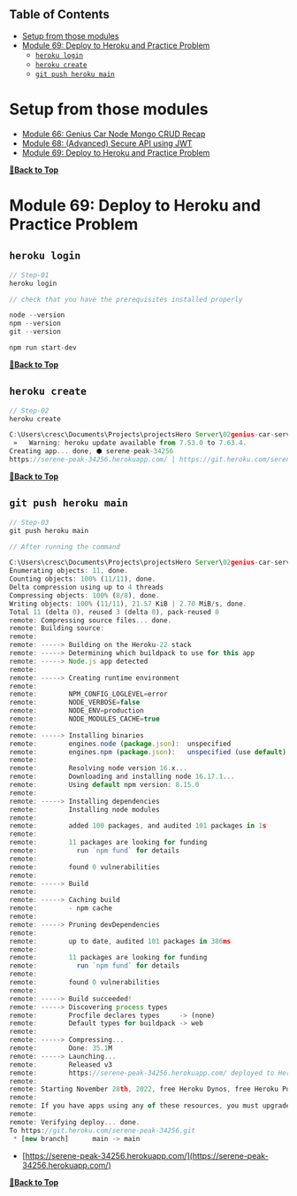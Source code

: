 Table of Contents
---

- [Setup from those modules](#setup-from-those-modules)
- [Module 69: Deploy to Heroku and Practice Problem](#module-69-deploy-to-heroku-and-practice-problem)
  - [`heroku login`](#heroku-login)
  - [`heroku create`](#heroku-create)
  - [`git push heroku main`](#git-push-heroku-main)


# Setup from those modules

- [Module 66: Genius Car Node Mongo CRUD Recap](https://github.com/crescentpartha/projectsHero/blob/main/milestone-module/milestone10/module60-responsive-react-website-and-react-recap/00module-overview-and-react-review.md#module-66-genius-car-node-mongo-crud-recap)
- [Module 68: (Advanced) Secure API using JWT](https://github.com/crescentpartha/projectsHero/blob/main/milestone-module/milestone10/module60-responsive-react-website-and-react-recap/00module-overview-and-react-review.md#module-68-advanced-secure-api-using-jwt)
- [Module 69: Deploy to Heroku and Practice Problem](https://github.com/crescentpartha/projectsHero/blob/main/milestone-module/milestone11/module69-deploy-to-heroku-and-practice-problem/00deploy-to-heroku.md#module-69-deploy-to-heroku-and-practice-problem)

**[🔼Back to Top](#table-of-contents)**

# Module 69: Deploy to Heroku and Practice Problem

## `heroku login`

``` JavaScript
// Step-01
heroku login
```

``` JavaScript
// check that you have the prerequisites installed properly

node --version
npm --version
git --version

npm run start-dev
```

**[🔼Back to Top](#table-of-contents)**

## `heroku create`

``` JavaScript
// Step-02
heroku create
```

``` JavaScript
C:\Users\cresc\Documents\Projects\projectsHero Server\02genius-car-services-server>heroku create
 »   Warning: heroku update available from 7.53.0 to 7.63.4.
Creating app... done, ⬢ serene-peak-34256
https://serene-peak-34256.herokuapp.com/ | https://git.heroku.com/serene-peak-34256.git
```

**[🔼Back to Top](#table-of-contents)**

## `git push heroku main`

``` JavaScript
// Step-03
git push heroku main
```

``` JavaScript
// After running the command

C:\Users\cresc\Documents\Projects\projectsHero Server\02genius-car-services-server>git push heroku main
Enumerating objects: 11, done.
Counting objects: 100% (11/11), done.
Delta compression using up to 4 threads
Compressing objects: 100% (8/8), done.
Writing objects: 100% (11/11), 21.57 KiB | 2.70 MiB/s, done.
Total 11 (delta 0), reused 3 (delta 0), pack-reused 0
remote: Compressing source files... done.
remote: Building source:
remote:
remote: -----> Building on the Heroku-22 stack
remote: -----> Determining which buildpack to use for this app
remote: -----> Node.js app detected
remote:
remote: -----> Creating runtime environment
remote:
remote:        NPM_CONFIG_LOGLEVEL=error
remote:        NODE_VERBOSE=false
remote:        NODE_ENV=production
remote:        NODE_MODULES_CACHE=true
remote:
remote: -----> Installing binaries
remote:        engines.node (package.json):  unspecified
remote:        engines.npm (package.json):   unspecified (use default)
remote:
remote:        Resolving node version 16.x...
remote:        Downloading and installing node 16.17.1...
remote:        Using default npm version: 8.15.0
remote:
remote: -----> Installing dependencies
remote:        Installing node modules
remote:
remote:        added 100 packages, and audited 101 packages in 1s
remote:
remote:        11 packages are looking for funding
remote:          run `npm fund` for details
remote:
remote:        found 0 vulnerabilities
remote:
remote: -----> Build
remote:
remote: -----> Caching build
remote:        - npm cache
remote:
remote: -----> Pruning devDependencies
remote:
remote:        up to date, audited 101 packages in 386ms
remote:
remote:        11 packages are looking for funding
remote:          run `npm fund` for details
remote:
remote:        found 0 vulnerabilities
remote:
remote: -----> Build succeeded!
remote: -----> Discovering process types
remote:        Procfile declares types     -> (none)
remote:        Default types for buildpack -> web
remote:
remote: -----> Compressing...
remote:        Done: 35.1M
remote: -----> Launching...
remote:        Released v3
remote:        https://serene-peak-34256.herokuapp.com/ deployed to Heroku
remote:
remote: Starting November 28th, 2022, free Heroku Dynos, free Heroku Postgres, and free Heroku Data for Redis® will no longer be available.
remote:
remote: If you have apps using any of these resources, you must upgrade to paid plans by this date to ensure your apps continue to run and to retain your data. For students, we will announce a new program by the end of September. Learn more at https://blog.heroku.com/next-chapter
remote:
remote: Verifying deploy... done.
To https://git.heroku.com/serene-peak-34256.git
 * [new branch]      main -> main
```

- [https://serene-peak-34256.herokuapp.com/](https://serene-peak-34256.herokuapp.com/)

**[🔼Back to Top](#table-of-contents)**


